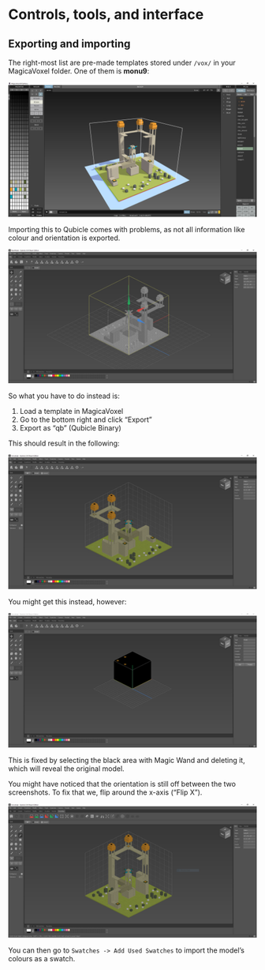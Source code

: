Controls, tools, and interface
==============================

Exporting and importing
-----------------------
The right-most list are pre-made templates stored under `/vox/` in your MagicaVoxel folder. One of them is **monu9**:

![The initial model in MagicaVoxel](../_screenshots/magicavoxel-to-qubicle-initial.png)

Importing this to Qubicle comes with problems, as not all information like colour and orientation is exported.

![The uncoloured result when imported to Qubicle](../_screenshots/magicavoxel-to-qubicle-vox.png)

So what you have to do instead is:

1. Load a template in MagicaVoxel
2. Go to the bottom right and click “Export”
3. Export as “qb” (Qubicle Binary)

This should result in the following:

![The original MagicaVoxel model rendered in Qubicle](../_screenshots/magicavoxel-to-qubicle-qb-fixed.png)

You might get this instead, however:

![A big black box surrounding the imported model in Qubicle](../_screenshots/magicavoxel-to-qubicle-qb-error.png)

This is fixed by selecting the black area with Magic Wand and deleting it, which will reveal the original model.

You might have noticed that the orientation is still off between the two screenshots. To fix that we, flip around the x-axis (“Flip X”).

![The model now matches its MagicaVoxel counterpart perfectly](../_screenshots/magicavoxel-to-qubicle-qb-flipped.png)

You can then go to `Swatches -> Add Used Swatches` to import the model’s colours as a swatch.
